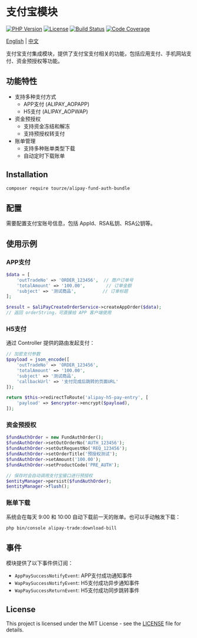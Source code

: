 # 支付宝模块

[![PHP Version](https://img.shields.io/badge/php-%5E8.1-777BB4.svg?style=flat-square&logo=php)](https://www.php.net)
[![License](https://img.shields.io/badge/license-MIT-blue.svg?style=flat-square)](LICENSE)
[![Build Status](https://img.shields.io/github/actions/workflow/status/tourze/php-monorepo/ci.yml?branch=master&style=flat-square)](https://github.com/tourze/php-monorepo/actions)
[![Code Coverage](https://img.shields.io/codecov/c/github/tourze/php-monorepo?style=flat-square)](https://codecov.io/gh/tourze/php-monorepo)

[English](README.md) | [中文](README.zh-CN.md)

支付宝支付集成模块，提供了支付宝支付相关的功能，包括应用支付、手机网站支付、资金预授权等功能。

## 功能特性

- 支持多种支付方式
  - APP支付 (ALIPAY_AOPAPP)
  - H5支付 (ALIPAY_AOPWAP)
- 资金预授权
  - 支持资金冻结和解冻
  - 支持预授权转支付
- 账单管理
  - 支持多种账单类型下载
  - 自动定时下载账单

## Installation

```bash
composer require tourze/alipay-fund-auth-bundle
```

## 配置

需要配置支付宝账号信息，包括 AppId、RSA私钥、RSA公钥等。

## 使用示例

### APP支付

```php
$data = [
    'outTradeNo' => 'ORDER_123456',  // 商户订单号
    'totalAmount' => '100.00',        // 订单金额
    'subject' => '测试商品',          // 订单标题
];

$result = $aliPayCreateOrderService->createAppOrder($data);
// 返回 orderString，可直接给 APP 客户端使用
```

### H5支付

通过 Controller 提供的路由发起支付：

```php
// 加密支付参数
$payload = json_encode([
    'outTradeNo' => 'ORDER_123456',
    'totalAmount' => '100.00',
    'subject' => '测试商品',
    'callbackUrl' => '支付完成后跳转的页面URL'
]);

return $this->redirectToRoute('alipay-h5-pay-entry', [
    'payload' => $encryptor->encrypt($payload),
]);
```

### 资金预授权

```php
$fundAuthOrder = new FundAuthOrder();
$fundAuthOrder->setOutOrderNo('AUTH_123456');
$fundAuthOrder->setOutRequestNo('REQ_123456');
$fundAuthOrder->setOrderTitle('预授权测试');
$fundAuthOrder->setAmount('100.00');
$fundAuthOrder->setProductCode('PRE_AUTH');

// 保存时会自动调用支付宝接口进行预授权
$entityManager->persist($fundAuthOrder);
$entityManager->flush();
```

### 账单下载

系统会在每天 9:00 和 10:00 自动下载前一天的账单。也可以手动触发下载：

```bash
php bin/console alipay-trade:download-bill
```

## 事件

模块提供了以下事件供订阅：

- `AppPaySuccessNotifyEvent`: APP支付成功通知事件
- `WapPaySuccessNotifyEvent`: H5支付成功异步通知事件
- `WapPaySuccessReturnEvent`: H5支付成功同步跳转事件

## License

This project is licensed under the MIT License - see the [LICENSE](LICENSE) file for details.
